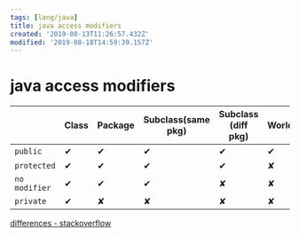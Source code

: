 ```yaml
---
tags: [lang/java]
title: java access modifiers
created: '2019-08-13T11:26:57.432Z'
modified: '2019-08-18T14:59:39.157Z'
---
```


# java access modifiers

|           | Class | Package | Subclass(same pkg) | Subclass (diff pkg)| World  |
|--         |--     |--       |--                  |--                  |--      |
| `public`     |   ✔   |   ✔     |  ✔                 |  ✔                 | ✔      | 
| `protected`  |   ✔   |   ✔     |  ✔                 |  ✔                 | ✘      | 
| `no modifier`|   ✔   |   ✔     |  ✔                 |  ✘                 | ✘      | 
| `private`    |   ✔   |   ✘     |  ✘                 |  ✘                 | ✘      |

[differences - stackoverflow](https://stackoverflow.com/questions/215497/what-is-the-difference-between-public-protected-package-private-and-private-in)

